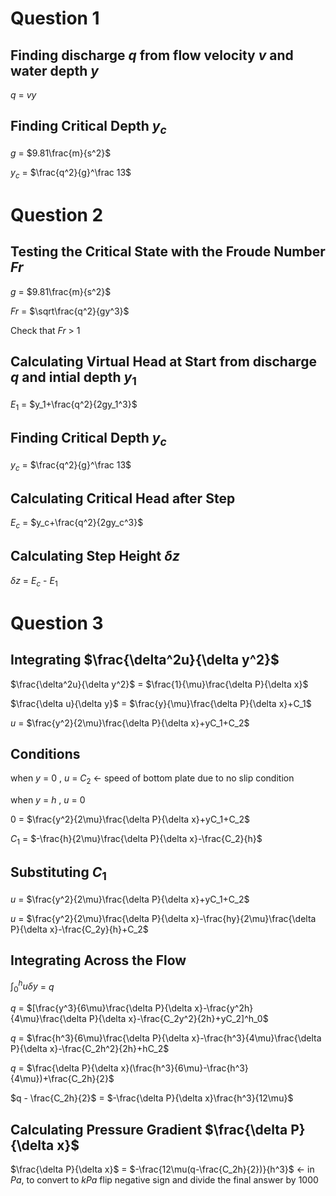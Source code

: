 # Question 1
## Finding discharge $q$ from flow velocity $v$ and water depth $y$
$q$ = $vy$

## Finding Critical Depth $y_c$
$g$ = $9.81\frac{m}{s^2}$

$y_c$ = $\frac{q^2}{g}^\frac 13$

# Question 2
## Testing the Critical State with the Froude Number $Fr$
$g$ = $9.81\frac{m}{s^2}$

$Fr$ = $\sqrt\frac{q^2}{gy^3}$

Check that $Fr$ > $1$

## Calculating Virtual Head at Start from discharge $q$ and intial depth $y_1$
$E_1$ = $y_1+\frac{q^2}{2gy_1^3}$

## Finding Critical Depth $y_c$
$y_c$ = $\frac{q^2}{g}^\frac 13$

## Calculating Critical Head after Step
$E_c$ = $y_c+\frac{q^2}{2gy_c^3}$

## Calculating Step Height $\delta z$
$\delta z$ = $E_c$ - $E_1$

# Question 3
## Integrating $\frac{\delta^2u}{\delta y^2}$

$\frac{\delta^2u}{\delta y^2}$ = $\frac{1}{\mu}\frac{\delta P}{\delta x}$

$\frac{\delta u}{\delta y}$ = $\frac{y}{\mu}\frac{\delta P}{\delta x}+C_1$

$u$ = $\frac{y^2}{2\mu}\frac{\delta P}{\delta x}+yC_1+C_2$

## Conditions

when $y$ = $0$ , $u$ = $C_2$ $\leftarrow$ speed of bottom plate due to no slip condition

when $y$ = $h$ , $u$ = $0$

$0$ = $\frac{y^2}{2\mu}\frac{\delta P}{\delta x}+yC_1+C_2$

$C_1$ = $-\frac{h}{2\mu}\frac{\delta P}{\delta x}-\frac{C_2}{h}$

## Substituting $C_1$

$u$ = $\frac{y^2}{2\mu}\frac{\delta P}{\delta x}+yC_1+C_2$

$u$ = $\frac{y^2}{2\mu}\frac{\delta P}{\delta x}-\frac{hy}{2\mu}\frac{\delta P}{\delta x}-\frac{C_2y}{h}+C_2$

## Integrating Across the Flow

$\int^h_0u\delta y$ = $q$

$q$ = $[\frac{y^3}{6\mu}\frac{\delta P}{\delta x}-\frac{y^2h}{4\mu}\frac{\delta P}{\delta x}-\frac{C_2y^2}{2h}+yC_2]^h_0$

$q$ = $\frac{h^3}{6\mu}\frac{\delta P}{\delta x}-\frac{h^3}{4\mu}\frac{\delta P}{\delta x}-\frac{C_2h^2}{2h}+hC_2$

$q$ = $\frac{\delta P}{\delta x}(\frac{h^3}{6\mu}-\frac{h^3}{4\mu})+\frac{C_2h}{2}$

$q - \frac{C_2h}{2}$ = $-\frac{\delta P}{\delta x}\frac{h^3}{12\mu}$

## Calculating Pressure Gradient $\frac{\delta P}{\delta x}$

$\frac{\delta P}{\delta x}$ = $-\frac{12\mu(q-\frac{C_2h}{2})}{h^3}$ $\leftarrow$ in $Pa$, to convert to $kPa$ flip negative sign and divide the final answer by 1000
